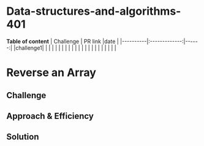 # Data-structures-and-algorithms-401

**Table of content**
| Challenge |  PR link     |date   |
|----------|:-------------:|------:|
|challenge1|               |       |
|          |               |       |
|          |               |       |
|          |               |       |
|          |               |       |
|          |               |       |





# Reverse an Array
<!-- Short summary or background information -->

## Challenge
<!-- Description of the challenge -->

## Approach & Efficiency
<!-- What approach did you take? Why? What is the Big O space/time for this approach? -->

## Solution
<!-- Embedded whiteboard image -->
